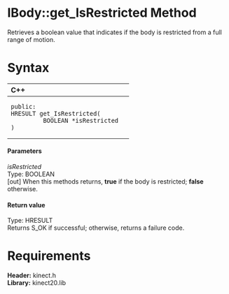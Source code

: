 IBody::get\_IsRestricted Method  
===============================  

Retrieves a boolean value that indicates if the body is restricted from a full range of motion. <span id="syntaxSection"></span>

Syntax  
======  

<table>
<colgroup>
<col width="100%" />
</colgroup>
<thead>
<tr class="header">
<th align="left">C++</th>
</tr>
</thead>
<tbody>
<tr class="odd">
<td align="left"><pre><code>public:  
HRESULT get_IsRestricted(  
         BOOLEAN *isRestricted  
)</code></pre></td>
</tr>
</tbody>
</table>

<span id="ID4EG"></span>
#### Parameters  

*isRestricted*    
Type: BOOLEAN  
[out] When this methods returns, **true** if the body is restricted; **false** otherwise.  

<span id="ID4EP"></span>
#### Return value  

Type: HRESULT  
Returns S\_OK if successful; otherwise, returns a failure code.  

<span id="requirements"></span>

Requirements  
============  

**Header:** kinect.h  
**Library:** kinect20.lib  



<!--Please do not edit the data in the comment block below.-->
<!--
TOCTitle : get_IsRestricted Method
RLTitle : IBody::get_IsRestricted Method
KeywordK : get_IsRestricted method
KeywordK : IBody::get_IsRestricted method
KeywordF : IBody::get_IsRestricted
KeywordF : get_IsRestricted
KeywordF : Microsoft.Kinect.kinect.IBody.get_IsRestricted(BOOLEAN@)
KeywordA : M:Microsoft.Kinect.kinect.IBody.get_IsRestricted(BOOLEAN@)
AssetID : M:Microsoft.Kinect.kinect.IBody.get_IsRestricted(BOOLEAN@)
Locale : en-us
CommunityContent : 1
APIType : Managed
APILocation : 
APIName : Microsoft.Kinect.kinect.IBody::get_IsRestricted
TargetOS : Windows
TopicType : kbSyntax
DevLang : C++
DocSet : K4Wv2
ProjType : K4Wv2Proj
Technology : Kinect for Windows
Product : Kinect for Windows SDK v2
productversion : 20
-->

